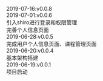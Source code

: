2019-07-16:v0.0.8     
2019-07-01:v0.0.6      
引入shiro进行登录和权限管理       
完善个人信息页面          
2019-06-28:v0.0.5       
完成用户个人信息页面、课程管理页面         
2019-06-20:v0.0.4       
基本架构搭建            
2019-06-19:v0.0.1      
项目启动          

